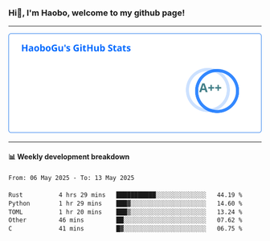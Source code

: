 <!--<h2 align="center"> Hi👋, I'm Haobo, welcome to my github page! </h2>-->
### Hi👋, I'm Haobo, welcome to my github page!
-------

<img href="https://github.com/HaoboGu" src="assets/stats.svg" alt="github stats" /> 

-------

#### 📊 **Weekly development breakdown**
<!--START_SECTION:waka-->

```txt
From: 06 May 2025 - To: 13 May 2025

Rust          4 hrs 29 mins   ███████████░░░░░░░░░░░░░░   44.19 %
Python        1 hr 29 mins    ███▓░░░░░░░░░░░░░░░░░░░░░   14.60 %
TOML          1 hr 20 mins    ███▒░░░░░░░░░░░░░░░░░░░░░   13.24 %
Other         46 mins         ██░░░░░░░░░░░░░░░░░░░░░░░   07.62 %
C             41 mins         █▓░░░░░░░░░░░░░░░░░░░░░░░   06.75 %
```

<!--END_SECTION:waka-->
<!--
backup url: https://github-readme-status-dusky-ten.vercel.app/api?username=HaoboGu&count_private=true&show_icons=true&theme=transparent&border_color=2f80ed
-->
<!--
**HaoboGu/HaoboGu** is a ✨ _special_ ✨ repository because its `README.md` (this file) appears on your GitHub profile.

Here are some ideas to get you started:

- 🔭 I’m currently working on AI-assisted programming tools
- 🌱 I’m currently learning ...
- 👯 I’m looking to collaborate on ...
- 🤔 I’m looking for help with ...
- 💬 Ask me about ...
- 📫 How to reach me: ...
- 😄 Pronouns: ...
- ⚡ Fun fact: ...
-->
